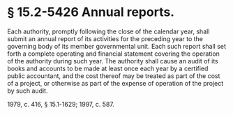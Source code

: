 # § 15.2-5426 Annual reports.

<p>Each authority, promptly following the close of the calendar year, shall submit an annual report of its activities for the preceding year to the governing body of its member governmental unit. Each such report shall set forth a complete operating and financial statement covering the operation of the authority during such year. The authority shall cause an audit of its books and accounts to be made at least once each year by a certified public accountant, and the cost thereof may be treated as part of the cost of a project, or otherwise as part of the expense of operation of the project by such audit.</p><p>1979, c. 416, § 15.1-1629; 1997, c. 587.</p>